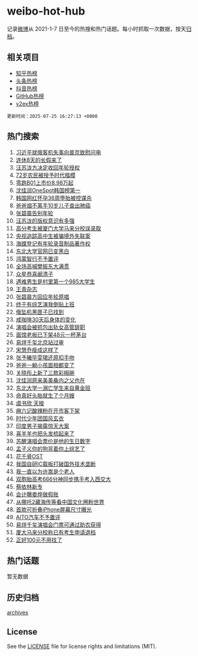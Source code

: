 # weibo-hot-hub

记录[微博](https://www.weibo.com)从 2021-1-7 日至今的热搜和热门话题。每小时抓取一次数据，按天[归档](archives)。

## 相关项目

- [知乎热榜](https://github.com/lonnyzhang423/zhihu-hot-hub)
- [头条热榜](https://github.com/lonnyzhang423/toutiao-hot-hub)
- [抖音热榜](https://github.com/lonnyzhang423/douyin-hot-hub)
- [GitHub热榜](https://github.com/lonnyzhang423/github-hot-hub)
- [v2ex热榜](https://github.com/lonnyzhang423/v2ex-hot-hub)


`更新时间：2025-07-25 16:27:13 +0800`

## 热门搜索

1. [习近平就俄客机失事向普京致慰问电](https://m.weibo.cn/search?containerid=100103type%3D1%26t%3D10%26q%3D%23%E4%B9%A0%E8%BF%91%E5%B9%B3%E5%B0%B1%E4%BF%84%E5%AE%A2%E6%9C%BA%E5%A4%B1%E4%BA%8B%E5%90%91%E6%99%AE%E4%BA%AC%E8%87%B4%E6%85%B0%E9%97%AE%E7%94%B5%23&stream_entry_id=51&isnewpage=1&extparam=seat%3D1%26pos%3D0%26cate%3D10103%26c_type%3D51%26filter_type%3Drealtimehot%26stream_entry_id%3D51%26q%3D%2523%25E4%25B9%25A0%25E8%25BF%2591%25E5%25B9%25B3%25E5%25B0%25B1%25E4%25BF%2584%25E5%25AE%25A2%25E6%259C%25BA%25E5%25A4%25B1%25E4%25BA%258B%25E5%2590%2591%25E6%2599%25AE%25E4%25BA%25AC%25E8%2587%25B4%25E6%2585%25B0%25E9%2597%25AE%25E7%2594%25B5%2523%26dgr%3D0%26display_time%3D1753432032%26pre_seqid%3D17534320320380110639151)
1. [连休8天的长假来了](https://m.weibo.cn/search?containerid=100103type%3D1%26t%3D10%26q%3D%23%E8%BF%9E%E4%BC%918%E5%A4%A9%E7%9A%84%E9%95%BF%E5%81%87%E6%9D%A5%E4%BA%86%23&stream_entry_id=31&isnewpage=1&extparam=seat%3D1%26cate%3D5001%26realpos%3D1%26stream_entry_id%3D31%26pos%3D0%26lcate%3D5001%26flag%3D1%26band_rank%3D1%26filter_type%3Drealtimehot%26c_type%3D31%26q%3D%2523%25E8%25BF%259E%25E4%25BC%25918%25E5%25A4%25A9%25E7%259A%2584%25E9%2595%25BF%25E5%2581%2587%25E6%259D%25A5%25E4%25BA%2586%2523%26dgr%3D0%26display_time%3D1753432032%26pre_seqid%3D17534320320380110639151)
1. [汪苏泷方决定收回年轮授权](https://m.weibo.cn/search?containerid=100103type%3D1%26t%3D10%26q%3D%23%E6%B1%AA%E8%8B%8F%E6%B3%B7%E6%96%B9%E5%86%B3%E5%AE%9A%E6%94%B6%E5%9B%9E%E5%B9%B4%E8%BD%AE%E6%8E%88%E6%9D%83%23&stream_entry_id=31&isnewpage=1&extparam=seat%3D1%26cate%3D5001%26realpos%3D2%26stream_entry_id%3D31%26pos%3D1%26lcate%3D5001%26flag%3D0%26band_rank%3D2%26filter_type%3Drealtimehot%26c_type%3D31%26q%3D%2523%25E6%25B1%25AA%25E8%258B%258F%25E6%25B3%25B7%25E6%2596%25B9%25E5%2586%25B3%25E5%25AE%259A%25E6%2594%25B6%25E5%259B%259E%25E5%25B9%25B4%25E8%25BD%25AE%25E6%258E%2588%25E6%259D%2583%2523%26dgr%3D0%26display_time%3D1753432032%26pre_seqid%3D17534320320380110639151)
1. [72岁农民被授予时代楷模](https://m.weibo.cn/search?containerid=100103type%3D1%26t%3D10%26q%3D%2372%E5%B2%81%E5%86%9C%E6%B0%91%E8%A2%AB%E6%8E%88%E4%BA%88%E6%97%B6%E4%BB%A3%E6%A5%B7%E6%A8%A1%23&stream_entry_id=31&isnewpage=1&extparam=seat%3D1%26cate%3D5001%26realpos%3D3%26stream_entry_id%3D31%26pos%3D2%26lcate%3D5001%26flag%3D0%26band_rank%3D3%26filter_type%3Drealtimehot%26c_type%3D31%26q%3D%252372%25E5%25B2%2581%25E5%2586%259C%25E6%25B0%2591%25E8%25A2%25AB%25E6%258E%2588%25E4%25BA%2588%25E6%2597%25B6%25E4%25BB%25A3%25E6%25A5%25B7%25E6%25A8%25A1%2523%26dgr%3D0%26display_time%3D1753432032%26pre_seqid%3D17534320320380110639151)
1. [零跑B01上市价8.98万起](https://m.weibo.cn/search?containerid=100103type%3D1%26t%3D10%26q%3D%23%E9%9B%B6%E8%B7%91B01%E4%B8%8A%E5%B8%82%E4%BB%B78.98%E4%B8%87%E8%B5%B7%23&stream_entry_id=31&isnewpage=1&extparam=seat%3D1%26adid%3D294749%26topic_ad%3D1%26stream_entry_id%3D31%26cate%3D5001%26pos%3D3%26lcate%3D5001%26q%3D%2523%25E9%259B%25B6%25E8%25B7%2591B01%25E4%25B8%258A%25E5%25B8%2582%25E4%25BB%25B78.98%25E4%25B8%2587%25E8%25B5%25B7%2523%26band_rank%3D4%26filter_type%3Drealtimehot%26is_ad_pos%3D1%26c_type%3D31%26dgr%3D0%26display_time%3D1753432032%26pre_seqid%3D17534320320380110639151)
1. [沈佳润OneSpot韩国榜第一](https://m.weibo.cn/search?containerid=100103type%3D1%26t%3D10%26q%3D%23%E6%B2%88%E4%BD%B3%E6%B6%A6OneSpot%E9%9F%A9%E5%9B%BD%E6%A6%9C%E7%AC%AC%E4%B8%80%23&stream_entry_id=31&isnewpage=1&extparam=seat%3D1%26cate%3D5001%26realpos%3D4%26stream_entry_id%3D31%26pos%3D4%26lcate%3D5001%26flag%3D1%26band_rank%3D4%26filter_type%3Drealtimehot%26c_type%3D31%26q%3D%2523%25E6%25B2%2588%25E4%25BD%25B3%25E6%25B6%25A6OneSpot%25E9%259F%25A9%25E5%259B%25BD%25E6%25A6%259C%25E7%25AC%25AC%25E4%25B8%2580%2523%26dgr%3D0%26display_time%3D1753432032%26pre_seqid%3D17534320320380110639151)
1. [韩国网红怀孕36周堕胎被控谋杀](https://m.weibo.cn/search?containerid=100103type%3D1%26t%3D10%26q%3D%23%E9%9F%A9%E5%9B%BD%E7%BD%91%E7%BA%A2%E6%80%80%E5%AD%9536%E5%91%A8%E5%A0%95%E8%83%8E%E8%A2%AB%E6%8E%A7%E8%B0%8B%E6%9D%80%23&stream_entry_id=31&isnewpage=1&extparam=seat%3D1%26cate%3D5001%26realpos%3D5%26stream_entry_id%3D31%26pos%3D5%26lcate%3D5001%26flag%3D1%26band_rank%3D5%26filter_type%3Drealtimehot%26c_type%3D31%26q%3D%2523%25E9%259F%25A9%25E5%259B%25BD%25E7%25BD%2591%25E7%25BA%25A2%25E6%2580%2580%25E5%25AD%259536%25E5%2591%25A8%25E5%25A0%2595%25E8%2583%258E%25E8%25A2%25AB%25E6%258E%25A7%25E8%25B0%258B%25E6%259D%2580%2523%26dgr%3D0%26display_time%3D1753432032%26pre_seqid%3D17534320320380110639151)
1. [爸爸烟不离手10岁儿子查出肺癌](https://m.weibo.cn/search?containerid=100103type%3D1%26t%3D10%26q%3D%23%E7%88%B8%E7%88%B8%E7%83%9F%E4%B8%8D%E7%A6%BB%E6%89%8B10%E5%B2%81%E5%84%BF%E5%AD%90%E6%9F%A5%E5%87%BA%E8%82%BA%E7%99%8C%23&stream_entry_id=31&isnewpage=1&extparam=seat%3D1%26cate%3D5001%26realpos%3D6%26stream_entry_id%3D31%26pos%3D6%26lcate%3D5001%26flag%3D0%26band_rank%3D6%26filter_type%3Drealtimehot%26c_type%3D31%26q%3D%2523%25E7%2588%25B8%25E7%2588%25B8%25E7%2583%259F%25E4%25B8%258D%25E7%25A6%25BB%25E6%2589%258B10%25E5%25B2%2581%25E5%2584%25BF%25E5%25AD%2590%25E6%259F%25A5%25E5%2587%25BA%25E8%2582%25BA%25E7%2599%258C%2523%26dgr%3D0%26display_time%3D1753432032%26pre_seqid%3D17534320320380110639151)
1. [张碧晨告别年轮](https://m.weibo.cn/search?containerid=100103type%3D1%26t%3D10%26q%3D%E5%BC%A0%E7%A2%A7%E6%99%A8%E5%91%8A%E5%88%AB%E5%B9%B4%E8%BD%AE&stream_entry_id=31&isnewpage=1&extparam=seat%3D1%26cate%3D5001%26realpos%3D7%26stream_entry_id%3D31%26pos%3D7%26lcate%3D5001%26flag%3D16%26band_rank%3D7%26filter_type%3Drealtimehot%26c_type%3D31%26q%3D%25E5%25BC%25A0%25E7%25A2%25A7%25E6%2599%25A8%25E5%2591%258A%25E5%2588%25AB%25E5%25B9%25B4%25E8%25BD%25AE%26dgr%3D0%26display_time%3D1753432032%26pre_seqid%3D17534320320380110639151)
1. [汪苏泷的版权意识有多强](https://m.weibo.cn/search?containerid=100103type%3D1%26t%3D10%26q%3D%E6%B1%AA%E8%8B%8F%E6%B3%B7%E7%9A%84%E7%89%88%E6%9D%83%E6%84%8F%E8%AF%86%E6%9C%89%E5%A4%9A%E5%BC%BA&stream_entry_id=31&isnewpage=1&extparam=seat%3D1%26cate%3D5001%26realpos%3D8%26stream_entry_id%3D31%26pos%3D8%26lcate%3D5001%26flag%3D2%26band_rank%3D8%26filter_type%3Drealtimehot%26c_type%3D31%26q%3D%25E6%25B1%25AA%25E8%258B%258F%25E6%25B3%25B7%25E7%259A%2584%25E7%2589%2588%25E6%259D%2583%25E6%2584%258F%25E8%25AF%2586%25E6%259C%2589%25E5%25A4%259A%25E5%25BC%25BA%26dgr%3D0%26display_time%3D1753432032%26pre_seqid%3D17534320320380110639151)
1. [高分考生被厦门大学马来分校误录取](https://m.weibo.cn/search?containerid=100103type%3D1%26t%3D10%26q%3D%23%E9%AB%98%E5%88%86%E8%80%83%E7%94%9F%E8%A2%AB%E5%8E%A6%E9%97%A8%E5%A4%A7%E5%AD%A6%E9%A9%AC%E6%9D%A5%E5%88%86%E6%A0%A1%E8%AF%AF%E5%BD%95%E5%8F%96%23&stream_entry_id=31&isnewpage=1&extparam=seat%3D1%26cate%3D5001%26realpos%3D9%26stream_entry_id%3D31%26pos%3D9%26lcate%3D5001%26flag%3D0%26band_rank%3D9%26filter_type%3Drealtimehot%26c_type%3D31%26q%3D%2523%25E9%25AB%2598%25E5%2588%2586%25E8%2580%2583%25E7%2594%259F%25E8%25A2%25AB%25E5%258E%25A6%25E9%2597%25A8%25E5%25A4%25A7%25E5%25AD%25A6%25E9%25A9%25AC%25E6%259D%25A5%25E5%2588%2586%25E6%25A0%25A1%25E8%25AF%25AF%25E5%25BD%2595%25E5%258F%2596%2523%26dgr%3D0%26display_time%3D1753432032%26pre_seqid%3D17534320320380110639151)
1. [央视追踪高中生被骗境外失联案](https://m.weibo.cn/search?containerid=100103type%3D1%26t%3D10%26q%3D%23%E5%A4%AE%E8%A7%86%E8%BF%BD%E8%B8%AA%E9%AB%98%E4%B8%AD%E7%94%9F%E8%A2%AB%E9%AA%97%E5%A2%83%E5%A4%96%E5%A4%B1%E8%81%94%E6%A1%88%23&stream_entry_id=31&isnewpage=1&extparam=seat%3D1%26cate%3D5001%26realpos%3D10%26stream_entry_id%3D31%26pos%3D10%26lcate%3D5001%26flag%3D1%26band_rank%3D10%26filter_type%3Drealtimehot%26c_type%3D31%26q%3D%2523%25E5%25A4%25AE%25E8%25A7%2586%25E8%25BF%25BD%25E8%25B8%25AA%25E9%25AB%2598%25E4%25B8%25AD%25E7%2594%259F%25E8%25A2%25AB%25E9%25AA%2597%25E5%25A2%2583%25E5%25A4%2596%25E5%25A4%25B1%25E8%2581%2594%25E6%25A1%2588%2523%26dgr%3D0%26display_time%3D1753432032%26pre_seqid%3D17534320320380110639151)
1. [海蝶登记有年轮录音制品著作权](https://m.weibo.cn/search?containerid=100103type%3D1%26t%3D10%26q%3D%23%E6%B5%B7%E8%9D%B6%E7%99%BB%E8%AE%B0%E6%9C%89%E5%B9%B4%E8%BD%AE%E5%BD%95%E9%9F%B3%E5%88%B6%E5%93%81%E8%91%97%E4%BD%9C%E6%9D%83%23&stream_entry_id=31&isnewpage=1&extparam=seat%3D1%26cate%3D5001%26realpos%3D11%26stream_entry_id%3D31%26pos%3D11%26lcate%3D5001%26flag%3D1%26band_rank%3D11%26filter_type%3Drealtimehot%26c_type%3D31%26q%3D%2523%25E6%25B5%25B7%25E8%259D%25B6%25E7%2599%25BB%25E8%25AE%25B0%25E6%259C%2589%25E5%25B9%25B4%25E8%25BD%25AE%25E5%25BD%2595%25E9%259F%25B3%25E5%2588%25B6%25E5%2593%2581%25E8%2591%2597%25E4%25BD%259C%25E6%259D%2583%2523%26dgr%3D0%26display_time%3D1753432032%26pre_seqid%3D17534320320380110639151)
1. [东北大学官网已变黑白](https://m.weibo.cn/search?containerid=100103type%3D1%26t%3D10%26q%3D%23%E4%B8%9C%E5%8C%97%E5%A4%A7%E5%AD%A6%E5%AE%98%E7%BD%91%E5%B7%B2%E5%8F%98%E9%BB%91%E7%99%BD%23&stream_entry_id=31&isnewpage=1&extparam=seat%3D1%26cate%3D5001%26realpos%3D12%26stream_entry_id%3D31%26pos%3D12%26lcate%3D5001%26flag%3D0%26band_rank%3D12%26filter_type%3Drealtimehot%26c_type%3D31%26q%3D%2523%25E4%25B8%259C%25E5%258C%2597%25E5%25A4%25A7%25E5%25AD%25A6%25E5%25AE%2598%25E7%25BD%2591%25E5%25B7%25B2%25E5%258F%2598%25E9%25BB%2591%25E7%2599%25BD%2523%26dgr%3D0%26display_time%3D1753432032%26pre_seqid%3D17534320320380110639151)
1. [鸿蒙智行不予置评](https://m.weibo.cn/search?containerid=100103type%3D1%26t%3D10%26q%3D%23%E9%B8%BF%E8%92%99%E6%99%BA%E8%A1%8C%E4%B8%8D%E4%BA%88%E7%BD%AE%E8%AF%84%23&stream_entry_id=31&isnewpage=1&extparam=seat%3D1%26cate%3D5001%26realpos%3D13%26stream_entry_id%3D31%26pos%3D13%26lcate%3D5001%26flag%3D1%26band_rank%3D13%26filter_type%3Drealtimehot%26c_type%3D31%26q%3D%2523%25E9%25B8%25BF%25E8%2592%2599%25E6%2599%25BA%25E8%25A1%258C%25E4%25B8%258D%25E4%25BA%2588%25E7%25BD%25AE%25E8%25AF%2584%2523%26dgr%3D0%26display_time%3D1753432032%26pre_seqid%3D17534320320380110639151)
1. [全场高喊樊振东大满贯](https://m.weibo.cn/search?containerid=100103type%3D1%26t%3D10%26q%3D%23%E5%85%A8%E5%9C%BA%E9%AB%98%E5%96%8A%E6%A8%8A%E6%8C%AF%E4%B8%9C%E5%A4%A7%E6%BB%A1%E8%B4%AF%23&stream_entry_id=31&isnewpage=1&extparam=seat%3D1%26cate%3D5001%26realpos%3D14%26stream_entry_id%3D31%26pos%3D14%26lcate%3D5001%26flag%3D0%26band_rank%3D14%26filter_type%3Drealtimehot%26c_type%3D31%26q%3D%2523%25E5%2585%25A8%25E5%259C%25BA%25E9%25AB%2598%25E5%2596%258A%25E6%25A8%258A%25E6%258C%25AF%25E4%25B8%259C%25E5%25A4%25A7%25E6%25BB%25A1%25E8%25B4%25AF%2523%26dgr%3D0%26display_time%3D1753432032%26pre_seqid%3D17534320320380110639151)
1. [众星恭喜阚清子](https://m.weibo.cn/search?containerid=100103type%3D1%26t%3D10%26q%3D%23%E4%BC%97%E6%98%9F%E6%81%AD%E5%96%9C%E9%98%9A%E6%B8%85%E5%AD%90%23&stream_entry_id=31&isnewpage=1&extparam=seat%3D1%26cate%3D5001%26realpos%3D15%26stream_entry_id%3D31%26pos%3D15%26lcate%3D5001%26flag%3D2%26band_rank%3D15%26filter_type%3Drealtimehot%26c_type%3D31%26q%3D%2523%25E4%25BC%2597%25E6%2598%259F%25E6%2581%25AD%25E5%2596%259C%25E9%2598%259A%25E6%25B8%2585%25E5%25AD%2590%2523%26dgr%3D0%26display_time%3D1753432032%26pre_seqid%3D17534320320380110639151)
1. [遇难男生是村里第一个985大学生](https://m.weibo.cn/search?containerid=100103type%3D1%26t%3D10%26q%3D%23%E9%81%87%E9%9A%BE%E7%94%B7%E7%94%9F%E6%98%AF%E6%9D%91%E9%87%8C%E7%AC%AC%E4%B8%80%E4%B8%AA985%E5%A4%A7%E5%AD%A6%E7%94%9F%23&stream_entry_id=31&isnewpage=1&extparam=seat%3D1%26cate%3D5001%26realpos%3D16%26stream_entry_id%3D31%26pos%3D16%26lcate%3D5001%26flag%3D0%26band_rank%3D16%26filter_type%3Drealtimehot%26c_type%3D31%26q%3D%2523%25E9%2581%2587%25E9%259A%25BE%25E7%2594%25B7%25E7%2594%259F%25E6%2598%25AF%25E6%259D%2591%25E9%2587%258C%25E7%25AC%25AC%25E4%25B8%2580%25E4%25B8%25AA985%25E5%25A4%25A7%25E5%25AD%25A6%25E7%2594%259F%2523%26dgr%3D0%26display_time%3D1753432032%26pre_seqid%3D17534320320380110639151)
1. [王青杂志](https://m.weibo.cn/search?containerid=100103type%3D1%26t%3D10%26q%3D%E7%8E%8B%E9%9D%92%E6%9D%82%E5%BF%97&stream_entry_id=31&isnewpage=1&extparam=seat%3D1%26cate%3D5001%26realpos%3D17%26stream_entry_id%3D31%26pos%3D17%26lcate%3D5001%26flag%3D1%26band_rank%3D17%26filter_type%3Drealtimehot%26c_type%3D31%26q%3D%25E7%258E%258B%25E9%259D%2592%25E6%259D%2582%25E5%25BF%2597%26dgr%3D0%26display_time%3D1753432032%26pre_seqid%3D17534320320380110639151)
1. [张碧晨方回应年轮原唱](https://m.weibo.cn/search?containerid=100103type%3D1%26t%3D10%26q%3D%23%E5%BC%A0%E7%A2%A7%E6%99%A8%E6%96%B9%E5%9B%9E%E5%BA%94%E5%B9%B4%E8%BD%AE%E5%8E%9F%E5%94%B1%23&stream_entry_id=31&isnewpage=1&extparam=seat%3D1%26cate%3D5001%26realpos%3D18%26stream_entry_id%3D31%26pos%3D18%26lcate%3D5001%26flag%3D0%26band_rank%3D18%26filter_type%3Drealtimehot%26c_type%3D31%26q%3D%2523%25E5%25BC%25A0%25E7%25A2%25A7%25E6%2599%25A8%25E6%2596%25B9%25E5%259B%259E%25E5%25BA%2594%25E5%25B9%25B4%25E8%25BD%25AE%25E5%258E%259F%25E5%2594%25B1%2523%26dgr%3D0%26display_time%3D1753432032%26pre_seqid%3D17534320320380110639151)
1. [终于有综艺演我倒贴上班](https://m.weibo.cn/search?containerid=100103type%3D1%26t%3D10%26q%3D%23%E7%BB%88%E4%BA%8E%E6%9C%89%E7%BB%BC%E8%89%BA%E6%BC%94%E6%88%91%E5%80%92%E8%B4%B4%E4%B8%8A%E7%8F%AD%23&stream_entry_id=31&isnewpage=1&extparam=seat%3D1%26cate%3D5001%26realpos%3D19%26stream_entry_id%3D31%26pos%3D19%26lcate%3D5001%26flag%3D1%26band_rank%3D19%26filter_type%3Drealtimehot%26c_type%3D31%26q%3D%2523%25E7%25BB%2588%25E4%25BA%258E%25E6%259C%2589%25E7%25BB%25BC%25E8%2589%25BA%25E6%25BC%2594%25E6%2588%2591%25E5%2580%2592%25E8%25B4%25B4%25E4%25B8%258A%25E7%258F%25AD%2523%26dgr%3D0%26display_time%3D1753432032%26pre_seqid%3D17534320320380110639151)
1. [俄坠机黑匣子已找到](https://m.weibo.cn/search?containerid=100103type%3D1%26t%3D10%26q%3D%23%E4%BF%84%E5%9D%A0%E6%9C%BA%E9%BB%91%E5%8C%A3%E5%AD%90%E5%B7%B2%E6%89%BE%E5%88%B0%23&stream_entry_id=31&isnewpage=1&extparam=seat%3D1%26cate%3D5001%26realpos%3D20%26stream_entry_id%3D31%26pos%3D20%26lcate%3D5001%26flag%3D1%26band_rank%3D20%26filter_type%3Drealtimehot%26c_type%3D31%26q%3D%2523%25E4%25BF%2584%25E5%259D%25A0%25E6%259C%25BA%25E9%25BB%2591%25E5%258C%25A3%25E5%25AD%2590%25E5%25B7%25B2%25E6%2589%25BE%25E5%2588%25B0%2523%26dgr%3D0%26display_time%3D1753432032%26pre_seqid%3D17534320320380110639151)
1. [戒咖啡30天后身体的变化](https://m.weibo.cn/search?containerid=100103type%3D1%26t%3D10%26q%3D%E6%88%92%E5%92%96%E5%95%A130%E5%A4%A9%E5%90%8E%E8%BA%AB%E4%BD%93%E7%9A%84%E5%8F%98%E5%8C%96&stream_entry_id=31&isnewpage=1&extparam=seat%3D1%26cate%3D5001%26realpos%3D21%26stream_entry_id%3D31%26pos%3D21%26lcate%3D5001%26flag%3D0%26band_rank%3D21%26filter_type%3Drealtimehot%26c_type%3D31%26q%3D%25E6%2588%2592%25E5%2592%2596%25E5%2595%25A130%25E5%25A4%25A9%25E5%2590%258E%25E8%25BA%25AB%25E4%25BD%2593%25E7%259A%2584%25E5%258F%2598%25E5%258C%2596%26dgr%3D0%26display_time%3D1753432032%26pre_seqid%3D17534320320380110639151)
1. [演唱会被抓包出轨女高管辞职](https://m.weibo.cn/search?containerid=100103type%3D1%26t%3D10%26q%3D%23%E6%BC%94%E5%94%B1%E4%BC%9A%E8%A2%AB%E6%8A%93%E5%8C%85%E5%87%BA%E8%BD%A8%E5%A5%B3%E9%AB%98%E7%AE%A1%E8%BE%9E%E8%81%8C%23&stream_entry_id=31&isnewpage=1&extparam=seat%3D1%26cate%3D5001%26realpos%3D22%26stream_entry_id%3D31%26pos%3D22%26lcate%3D5001%26flag%3D0%26band_rank%3D22%26filter_type%3Drealtimehot%26c_type%3D31%26q%3D%2523%25E6%25BC%2594%25E5%2594%25B1%25E4%25BC%259A%25E8%25A2%25AB%25E6%258A%2593%25E5%258C%2585%25E5%2587%25BA%25E8%25BD%25A8%25E5%25A5%25B3%25E9%25AB%2598%25E7%25AE%25A1%25E8%25BE%259E%25E8%2581%258C%2523%26dgr%3D0%26display_time%3D1753432032%26pre_seqid%3D17534320320380110639151)
1. [面馆老板已下架48元一杯茅台](https://m.weibo.cn/search?containerid=100103type%3D1%26t%3D10%26q%3D%23%E9%9D%A2%E9%A6%86%E8%80%81%E6%9D%BF%E5%B7%B2%E4%B8%8B%E6%9E%B648%E5%85%83%E4%B8%80%E6%9D%AF%E8%8C%85%E5%8F%B0%23&stream_entry_id=31&isnewpage=1&extparam=seat%3D1%26cate%3D5001%26realpos%3D23%26stream_entry_id%3D31%26pos%3D23%26lcate%3D5001%26flag%3D1%26band_rank%3D23%26filter_type%3Drealtimehot%26c_type%3D31%26q%3D%2523%25E9%259D%25A2%25E9%25A6%2586%25E8%2580%2581%25E6%259D%25BF%25E5%25B7%25B2%25E4%25B8%258B%25E6%259E%25B648%25E5%2585%2583%25E4%25B8%2580%25E6%259D%25AF%25E8%258C%2585%25E5%258F%25B0%2523%26dgr%3D0%26display_time%3D1753432032%26pre_seqid%3D17534320320380110639151)
1. [易烊千玺北京站过审](https://m.weibo.cn/search?containerid=100103type%3D1%26t%3D10%26q%3D%23%E6%98%93%E7%83%8A%E5%8D%83%E7%8E%BA%E5%8C%97%E4%BA%AC%E7%AB%99%E8%BF%87%E5%AE%A1%23&stream_entry_id=31&isnewpage=1&extparam=seat%3D1%26cate%3D5001%26realpos%3D24%26stream_entry_id%3D31%26pos%3D24%26lcate%3D5001%26flag%3D1%26band_rank%3D24%26filter_type%3Drealtimehot%26c_type%3D31%26q%3D%2523%25E6%2598%2593%25E7%2583%258A%25E5%258D%2583%25E7%258E%25BA%25E5%258C%2597%25E4%25BA%25AC%25E7%25AB%2599%25E8%25BF%2587%25E5%25AE%25A1%2523%26dgr%3D0%26display_time%3D1753432032%26pre_seqid%3D17534320320380110639151)
1. [宋慧乔瘦成这样了](https://m.weibo.cn/search?containerid=100103type%3D1%26t%3D10%26q%3D%E5%AE%8B%E6%85%A7%E4%B9%94%E7%98%A6%E6%88%90%E8%BF%99%E6%A0%B7%E4%BA%86&stream_entry_id=31&isnewpage=1&extparam=seat%3D1%26cate%3D5001%26realpos%3D25%26stream_entry_id%3D31%26pos%3D25%26lcate%3D5001%26flag%3D1%26band_rank%3D25%26filter_type%3Drealtimehot%26c_type%3D31%26q%3D%25E5%25AE%258B%25E6%2585%25A7%25E4%25B9%2594%25E7%2598%25A6%25E6%2588%2590%25E8%25BF%2599%25E6%25A0%25B7%25E4%25BA%2586%26dgr%3D0%26display_time%3D1753432032%26pre_seqid%3D17534320320380110639151)
1. [张予曦毕雯珺还原扣手吻](https://m.weibo.cn/search?containerid=100103type%3D1%26t%3D10%26q%3D%E5%BC%A0%E4%BA%88%E6%9B%A6%E6%AF%95%E9%9B%AF%E7%8F%BA%E8%BF%98%E5%8E%9F%E6%89%A3%E6%89%8B%E5%90%BB&stream_entry_id=31&isnewpage=1&extparam=seat%3D1%26cate%3D5001%26realpos%3D26%26stream_entry_id%3D31%26pos%3D26%26lcate%3D5001%26flag%3D1%26band_rank%3D26%26filter_type%3Drealtimehot%26c_type%3D31%26q%3D%25E5%25BC%25A0%25E4%25BA%2588%25E6%259B%25A6%25E6%25AF%2595%25E9%259B%25AF%25E7%258F%25BA%25E8%25BF%2598%25E5%258E%259F%25E6%2589%25A3%25E6%2589%258B%25E5%2590%25BB%26dgr%3D0%26display_time%3D1753432032%26pre_seqid%3D17534320320380110639151)
1. [爸爸一躺小孩面相都变了](https://m.weibo.cn/search?containerid=100103type%3D1%26t%3D10%26q%3D%E7%88%B8%E7%88%B8%E4%B8%80%E8%BA%BA%E5%B0%8F%E5%AD%A9%E9%9D%A2%E7%9B%B8%E9%83%BD%E5%8F%98%E4%BA%86&stream_entry_id=31&isnewpage=1&extparam=seat%3D1%26cate%3D5001%26realpos%3D27%26stream_entry_id%3D31%26pos%3D27%26lcate%3D5001%26flag%3D0%26band_rank%3D27%26filter_type%3Drealtimehot%26c_type%3D31%26q%3D%25E7%2588%25B8%25E7%2588%25B8%25E4%25B8%2580%25E8%25BA%25BA%25E5%25B0%258F%25E5%25AD%25A9%25E9%259D%25A2%25E7%259B%25B8%25E9%2583%25BD%25E5%258F%2598%25E4%25BA%2586%26dgr%3D0%26display_time%3D1753432032%26pre_seqid%3D17534320320380110639151)
1. [关晓彤上新了三款彩椒碗](https://m.weibo.cn/search?containerid=100103type%3D1%26t%3D10%26q%3D%23%E5%85%B3%E6%99%93%E5%BD%A4%E4%B8%8A%E6%96%B0%E4%BA%86%E4%B8%89%E6%AC%BE%E5%BD%A9%E6%A4%92%E7%A2%97%23&stream_entry_id=31&isnewpage=1&extparam=seat%3D1%26cate%3D5001%26realpos%3D28%26stream_entry_id%3D31%26pos%3D28%26lcate%3D5001%26flag%3D0%26band_rank%3D28%26filter_type%3Drealtimehot%26c_type%3D31%26q%3D%2523%25E5%2585%25B3%25E6%2599%2593%25E5%25BD%25A4%25E4%25B8%258A%25E6%2596%25B0%25E4%25BA%2586%25E4%25B8%2589%25E6%25AC%25BE%25E5%25BD%25A9%25E6%25A4%2592%25E7%25A2%2597%2523%26dgr%3D0%26display_time%3D1753432032%26pre_seqid%3D17534320320380110639151)
1. [沈佳润原来美美桑内之父也在](https://m.weibo.cn/search?containerid=100103type%3D1%26t%3D10%26q%3D%E6%B2%88%E4%BD%B3%E6%B6%A6%E5%8E%9F%E6%9D%A5%E7%BE%8E%E7%BE%8E%E6%A1%91%E5%86%85%E4%B9%8B%E7%88%B6%E4%B9%9F%E5%9C%A8&stream_entry_id=31&isnewpage=1&extparam=seat%3D1%26cate%3D5001%26realpos%3D29%26stream_entry_id%3D31%26pos%3D29%26lcate%3D5001%26flag%3D1%26band_rank%3D29%26filter_type%3Drealtimehot%26c_type%3D31%26q%3D%25E6%25B2%2588%25E4%25BD%25B3%25E6%25B6%25A6%25E5%258E%259F%25E6%259D%25A5%25E7%25BE%258E%25E7%25BE%258E%25E6%25A1%2591%25E5%2586%2585%25E4%25B9%258B%25E7%2588%25B6%25E4%25B9%259F%25E5%259C%25A8%26dgr%3D0%26display_time%3D1753432032%26pre_seqid%3D17534320320380110639151)
1. [东北大学一溺亡学生来自黄金班](https://m.weibo.cn/search?containerid=100103type%3D1%26t%3D10%26q%3D%23%E4%B8%9C%E5%8C%97%E5%A4%A7%E5%AD%A6%E4%B8%80%E6%BA%BA%E4%BA%A1%E5%AD%A6%E7%94%9F%E6%9D%A5%E8%87%AA%E9%BB%84%E9%87%91%E7%8F%AD%23&stream_entry_id=31&isnewpage=1&extparam=seat%3D1%26cate%3D5001%26realpos%3D30%26stream_entry_id%3D31%26pos%3D30%26lcate%3D5001%26flag%3D1%26band_rank%3D30%26filter_type%3Drealtimehot%26c_type%3D31%26q%3D%2523%25E4%25B8%259C%25E5%258C%2597%25E5%25A4%25A7%25E5%25AD%25A6%25E4%25B8%2580%25E6%25BA%25BA%25E4%25BA%25A1%25E5%25AD%25A6%25E7%2594%259F%25E6%259D%25A5%25E8%2587%25AA%25E9%25BB%2584%25E9%2587%2591%25E7%258F%25AD%2523%26dgr%3D0%26display_time%3D1753432032%26pre_seqid%3D17534320320380110639151)
1. [命真好头胎就生了个月嫂](https://m.weibo.cn/search?containerid=100103type%3D1%26t%3D10%26q%3D%E5%91%BD%E7%9C%9F%E5%A5%BD%E5%A4%B4%E8%83%8E%E5%B0%B1%E7%94%9F%E4%BA%86%E4%B8%AA%E6%9C%88%E5%AB%82&stream_entry_id=31&isnewpage=1&extparam=seat%3D1%26cate%3D5001%26realpos%3D31%26stream_entry_id%3D31%26pos%3D31%26lcate%3D5001%26flag%3D1%26band_rank%3D31%26filter_type%3Drealtimehot%26c_type%3D31%26q%3D%25E5%2591%25BD%25E7%259C%259F%25E5%25A5%25BD%25E5%25A4%25B4%25E8%2583%258E%25E5%25B0%25B1%25E7%2594%259F%25E4%25BA%2586%25E4%25B8%25AA%25E6%259C%2588%25E5%25AB%2582%26dgr%3D0%26display_time%3D1753432032%26pre_seqid%3D17534320320380110639151)
1. [虞书欣 天梭](https://m.weibo.cn/search?containerid=100103type%3D1%26t%3D10%26q%3D%E8%99%9E%E4%B9%A6%E6%AC%A3+%E5%A4%A9%E6%A2%AD&stream_entry_id=31&isnewpage=1&extparam=seat%3D1%26cate%3D5001%26realpos%3D32%26stream_entry_id%3D31%26pos%3D32%26lcate%3D5001%26flag%3D0%26band_rank%3D32%26filter_type%3Drealtimehot%26c_type%3D31%26q%3D%25E8%2599%259E%25E4%25B9%25A6%25E6%25AC%25A3%2520%25E5%25A4%25A9%25E6%25A2%25AD%26dgr%3D0%26display_time%3D1753432032%26pre_seqid%3D17534320320380110639151)
1. [麻六记酸辣粉在开市客下架](https://m.weibo.cn/search?containerid=100103type%3D1%26t%3D10%26q%3D%23%E9%BA%BB%E5%85%AD%E8%AE%B0%E9%85%B8%E8%BE%A3%E7%B2%89%E5%9C%A8%E5%BC%80%E5%B8%82%E5%AE%A2%E4%B8%8B%E6%9E%B6%23&stream_entry_id=31&isnewpage=1&extparam=seat%3D1%26cate%3D5001%26realpos%3D33%26stream_entry_id%3D31%26pos%3D33%26lcate%3D5001%26flag%3D1%26band_rank%3D33%26filter_type%3Drealtimehot%26c_type%3D31%26q%3D%2523%25E9%25BA%25BB%25E5%2585%25AD%25E8%25AE%25B0%25E9%2585%25B8%25E8%25BE%25A3%25E7%25B2%2589%25E5%259C%25A8%25E5%25BC%2580%25E5%25B8%2582%25E5%25AE%25A2%25E4%25B8%258B%25E6%259E%25B6%2523%26dgr%3D0%26display_time%3D1753432032%26pre_seqid%3D17534320320380110639151)
1. [时代少年团国风玄衣](https://m.weibo.cn/search?containerid=100103type%3D1%26t%3D10%26q%3D%23%E6%97%B6%E4%BB%A3%E5%B0%91%E5%B9%B4%E5%9B%A2%E5%9B%BD%E9%A3%8E%E7%8E%84%E8%A1%A3%23&stream_entry_id=31&isnewpage=1&extparam=seat%3D1%26cate%3D5001%26realpos%3D34%26stream_entry_id%3D31%26pos%3D34%26lcate%3D5001%26flag%3D1%26band_rank%3D34%26filter_type%3Drealtimehot%26c_type%3D31%26q%3D%2523%25E6%2597%25B6%25E4%25BB%25A3%25E5%25B0%2591%25E5%25B9%25B4%25E5%259B%25A2%25E5%259B%25BD%25E9%25A3%258E%25E7%258E%2584%25E8%25A1%25A3%2523%26dgr%3D0%26display_time%3D1753432032%26pre_seqid%3D17534320320380110639151)
1. [印度男子揭露惊天大案](https://m.weibo.cn/search?containerid=100103type%3D1%26t%3D10%26q%3D%23%E5%8D%B0%E5%BA%A6%E7%94%B7%E5%AD%90%E6%8F%AD%E9%9C%B2%E6%83%8A%E5%A4%A9%E5%A4%A7%E6%A1%88%23&stream_entry_id=31&isnewpage=1&extparam=seat%3D1%26cate%3D5001%26realpos%3D35%26stream_entry_id%3D31%26pos%3D35%26lcate%3D5001%26flag%3D1%26band_rank%3D35%26filter_type%3Drealtimehot%26c_type%3D31%26q%3D%2523%25E5%258D%25B0%25E5%25BA%25A6%25E7%2594%25B7%25E5%25AD%2590%25E6%258F%25AD%25E9%259C%25B2%25E6%2583%258A%25E5%25A4%25A9%25E5%25A4%25A7%25E6%25A1%2588%2523%26dgr%3D0%26display_time%3D1753432032%26pre_seqid%3D17534320320380110639151)
1. [喜羊羊也把头发梳起来了](https://m.weibo.cn/search?containerid=100103type%3D1%26t%3D10%26q%3D%E5%96%9C%E7%BE%8A%E7%BE%8A%E4%B9%9F%E6%8A%8A%E5%A4%B4%E5%8F%91%E6%A2%B3%E8%B5%B7%E6%9D%A5%E4%BA%86&stream_entry_id=31&isnewpage=1&extparam=seat%3D1%26cate%3D5001%26realpos%3D36%26stream_entry_id%3D31%26pos%3D36%26lcate%3D5001%26flag%3D1%26band_rank%3D36%26filter_type%3Drealtimehot%26c_type%3D31%26q%3D%25E5%2596%259C%25E7%25BE%258A%25E7%25BE%258A%25E4%25B9%259F%25E6%258A%258A%25E5%25A4%25B4%25E5%258F%2591%25E6%25A2%25B3%25E8%25B5%25B7%25E6%259D%25A5%25E4%25BA%2586%26dgr%3D0%26display_time%3D1753432032%26pre_seqid%3D17534320320380110639151)
1. [苏醒演唱会票价是他的生日数字](https://m.weibo.cn/search?containerid=100103type%3D1%26t%3D10%26q%3D%E8%8B%8F%E9%86%92%E6%BC%94%E5%94%B1%E4%BC%9A%E7%A5%A8%E4%BB%B7%E6%98%AF%E4%BB%96%E7%9A%84%E7%94%9F%E6%97%A5%E6%95%B0%E5%AD%97&stream_entry_id=31&isnewpage=1&extparam=seat%3D1%26cate%3D5001%26realpos%3D37%26stream_entry_id%3D31%26pos%3D37%26lcate%3D5001%26flag%3D1%26band_rank%3D37%26filter_type%3Drealtimehot%26c_type%3D31%26q%3D%25E8%258B%258F%25E9%2586%2592%25E6%25BC%2594%25E5%2594%25B1%25E4%25BC%259A%25E7%25A5%25A8%25E4%25BB%25B7%25E6%2598%25AF%25E4%25BB%2596%25E7%259A%2584%25E7%2594%259F%25E6%2597%25A5%25E6%2595%25B0%25E5%25AD%2597%26dgr%3D0%26display_time%3D1753432032%26pre_seqid%3D17534320320380110639151)
1. [孟子义你的狗背着你上综艺了](https://m.weibo.cn/search?containerid=100103type%3D1%26t%3D10%26q%3D%E5%AD%9F%E5%AD%90%E4%B9%89%E4%BD%A0%E7%9A%84%E7%8B%97%E8%83%8C%E7%9D%80%E4%BD%A0%E4%B8%8A%E7%BB%BC%E8%89%BA%E4%BA%86&stream_entry_id=31&isnewpage=1&extparam=seat%3D1%26cate%3D5001%26realpos%3D38%26stream_entry_id%3D31%26pos%3D38%26lcate%3D5001%26flag%3D1%26band_rank%3D38%26filter_type%3Drealtimehot%26c_type%3D31%26q%3D%25E5%25AD%259F%25E5%25AD%2590%25E4%25B9%2589%25E4%25BD%25A0%25E7%259A%2584%25E7%258B%2597%25E8%2583%258C%25E7%259D%2580%25E4%25BD%25A0%25E4%25B8%258A%25E7%25BB%25BC%25E8%2589%25BA%25E4%25BA%2586%26dgr%3D0%26display_time%3D1753432032%26pre_seqid%3D17534320320380110639151)
1. [花千骨OST](https://m.weibo.cn/search?containerid=100103type%3D1%26t%3D10%26q%3D%23%E8%8A%B1%E5%8D%83%E9%AA%A8OST%23&stream_entry_id=31&isnewpage=1&extparam=seat%3D1%26cate%3D5001%26realpos%3D39%26stream_entry_id%3D31%26pos%3D39%26lcate%3D5001%26flag%3D1%26band_rank%3D39%26filter_type%3Drealtimehot%26c_type%3D31%26q%3D%2523%25E8%258A%25B1%25E5%258D%2583%25E9%25AA%25A8OST%2523%26dgr%3D0%26display_time%3D1753432032%26pre_seqid%3D17534320320380110639151)
1. [我国自研IC载板打破国外技术垄断](https://m.weibo.cn/search?containerid=100103type%3D1%26t%3D10%26q%3D%23%E6%88%91%E5%9B%BD%E8%87%AA%E7%A0%94IC%E8%BD%BD%E6%9D%BF%E6%89%93%E7%A0%B4%E5%9B%BD%E5%A4%96%E6%8A%80%E6%9C%AF%E5%9E%84%E6%96%AD%23&stream_entry_id=31&isnewpage=1&extparam=seat%3D1%26cate%3D5001%26realpos%3D40%26stream_entry_id%3D31%26pos%3D40%26lcate%3D5001%26flag%3D1%26band_rank%3D40%26filter_type%3Drealtimehot%26c_type%3D31%26q%3D%2523%25E6%2588%2591%25E5%259B%25BD%25E8%2587%25AA%25E7%25A0%2594IC%25E8%25BD%25BD%25E6%259D%25BF%25E6%2589%2593%25E7%25A0%25B4%25E5%259B%25BD%25E5%25A4%2596%25E6%258A%2580%25E6%259C%25AF%25E5%259E%2584%25E6%2596%25AD%2523%26dgr%3D0%26display_time%3D1753432032%26pre_seqid%3D17534320320380110639151)
1. [我一直以为许嵩是个老人](https://m.weibo.cn/search?containerid=100103type%3D1%26t%3D10%26q%3D%E6%88%91%E4%B8%80%E7%9B%B4%E4%BB%A5%E4%B8%BA%E8%AE%B8%E5%B5%A9%E6%98%AF%E4%B8%AA%E8%80%81%E4%BA%BA&stream_entry_id=31&isnewpage=1&extparam=seat%3D1%26cate%3D5001%26realpos%3D41%26stream_entry_id%3D31%26pos%3D41%26lcate%3D5001%26flag%3D1%26band_rank%3D41%26filter_type%3Drealtimehot%26c_type%3D31%26q%3D%25E6%2588%2591%25E4%25B8%2580%25E7%259B%25B4%25E4%25BB%25A5%25E4%25B8%25BA%25E8%25AE%25B8%25E5%25B5%25A9%25E6%2598%25AF%25E4%25B8%25AA%25E8%2580%2581%25E4%25BA%25BA%26dgr%3D0%26display_time%3D1753432032%26pre_seqid%3D17534320320380110639151)
1. [双胞胎高考666分神同步携手考入西交大](https://m.weibo.cn/search?containerid=100103type%3D1%26t%3D10%26q%3D%23%E5%8F%8C%E8%83%9E%E8%83%8E%E9%AB%98%E8%80%83666%E5%88%86%E7%A5%9E%E5%90%8C%E6%AD%A5%E6%90%BA%E6%89%8B%E8%80%83%E5%85%A5%E8%A5%BF%E4%BA%A4%E5%A4%A7%23&stream_entry_id=31&isnewpage=1&extparam=seat%3D1%26cate%3D5001%26realpos%3D42%26stream_entry_id%3D31%26pos%3D42%26lcate%3D5001%26flag%3D1%26band_rank%3D42%26filter_type%3Drealtimehot%26c_type%3D31%26q%3D%2523%25E5%258F%258C%25E8%2583%259E%25E8%2583%258E%25E9%25AB%2598%25E8%2580%2583666%25E5%2588%2586%25E7%25A5%259E%25E5%2590%258C%25E6%25AD%25A5%25E6%2590%25BA%25E6%2589%258B%25E8%2580%2583%25E5%2585%25A5%25E8%25A5%25BF%25E4%25BA%25A4%25E5%25A4%25A7%2523%26dgr%3D0%26display_time%3D1753432032%26pre_seqid%3D17534320320380110639151)
1. [蔡依林新专](https://m.weibo.cn/search?containerid=100103type%3D1%26t%3D10%26q%3D%E8%94%A1%E4%BE%9D%E6%9E%97%E6%96%B0%E4%B8%93&stream_entry_id=31&isnewpage=1&extparam=seat%3D1%26cate%3D5001%26realpos%3D43%26stream_entry_id%3D31%26pos%3D43%26lcate%3D5001%26flag%3D1%26band_rank%3D43%26filter_type%3Drealtimehot%26c_type%3D31%26q%3D%25E8%2594%25A1%25E4%25BE%259D%25E6%259E%2597%25E6%2596%25B0%25E4%25B8%2593%26dgr%3D0%26display_time%3D1753432032%26pre_seqid%3D17534320320380110639151)
1. [会计曝娄烨做假账](https://m.weibo.cn/search?containerid=100103type%3D1%26t%3D10%26q%3D%E4%BC%9A%E8%AE%A1%E6%9B%9D%E5%A8%84%E7%83%A8%E5%81%9A%E5%81%87%E8%B4%A6&stream_entry_id=31&isnewpage=1&extparam=seat%3D1%26cate%3D5001%26realpos%3D44%26stream_entry_id%3D31%26pos%3D44%26lcate%3D5001%26flag%3D1%26band_rank%3D44%26filter_type%3Drealtimehot%26c_type%3D31%26q%3D%25E4%25BC%259A%25E8%25AE%25A1%25E6%259B%259D%25E5%25A8%2584%25E7%2583%25A8%25E5%2581%259A%25E5%2581%2587%25E8%25B4%25A6%26dgr%3D0%26display_time%3D1753432032%26pre_seqid%3D17534320320380110639151)
1. [从哪吒2藏海传等看中国文化圈粉世界](https://m.weibo.cn/search?containerid=100103type%3D1%26t%3D10%26q%3D%23%E4%BB%8E%E5%93%AA%E5%90%922%E8%97%8F%E6%B5%B7%E4%BC%A0%E7%AD%89%E7%9C%8B%E4%B8%AD%E5%9B%BD%E6%96%87%E5%8C%96%E5%9C%88%E7%B2%89%E4%B8%96%E7%95%8C%23&stream_entry_id=31&isnewpage=1&extparam=seat%3D1%26cate%3D5001%26realpos%3D45%26stream_entry_id%3D31%26pos%3D45%26lcate%3D5001%26flag%3D0%26band_rank%3D45%26filter_type%3Drealtimehot%26c_type%3D31%26q%3D%2523%25E4%25BB%258E%25E5%2593%25AA%25E5%2590%25922%25E8%2597%258F%25E6%25B5%25B7%25E4%25BC%25A0%25E7%25AD%2589%25E7%259C%258B%25E4%25B8%25AD%25E5%259B%25BD%25E6%2596%2587%25E5%258C%2596%25E5%259C%2588%25E7%25B2%2589%25E4%25B8%2596%25E7%2595%258C%2523%26dgr%3D0%26display_time%3D1753432032%26pre_seqid%3D17534320320380110639151)
1. [首款可折叠iPhone屏幕尺寸曝光](https://m.weibo.cn/search?containerid=100103type%3D1%26t%3D10%26q%3D%23%E9%A6%96%E6%AC%BE%E5%8F%AF%E6%8A%98%E5%8F%A0iPhone%E5%B1%8F%E5%B9%95%E5%B0%BA%E5%AF%B8%E6%9B%9D%E5%85%89%23&stream_entry_id=31&isnewpage=1&extparam=seat%3D1%26cate%3D5001%26realpos%3D46%26stream_entry_id%3D31%26pos%3D46%26lcate%3D5001%26flag%3D1%26band_rank%3D46%26filter_type%3Drealtimehot%26c_type%3D31%26q%3D%2523%25E9%25A6%2596%25E6%25AC%25BE%25E5%258F%25AF%25E6%258A%2598%25E5%258F%25A0iPhone%25E5%25B1%258F%25E5%25B9%2595%25E5%25B0%25BA%25E5%25AF%25B8%25E6%259B%259D%25E5%2585%2589%2523%26dgr%3D0%26display_time%3D1753432032%26pre_seqid%3D17534320320380110639151)
1. [AITO汽车不予置评](https://m.weibo.cn/search?containerid=100103type%3D1%26t%3D10%26q%3DAITO%E6%B1%BD%E8%BD%A6%E4%B8%8D%E4%BA%88%E7%BD%AE%E8%AF%84&stream_entry_id=31&isnewpage=1&extparam=seat%3D1%26cate%3D5001%26realpos%3D47%26stream_entry_id%3D31%26pos%3D47%26lcate%3D5001%26flag%3D1%26band_rank%3D47%26filter_type%3Drealtimehot%26c_type%3D31%26q%3DAITO%25E6%25B1%25BD%25E8%25BD%25A6%25E4%25B8%258D%25E4%25BA%2588%25E7%25BD%25AE%25E8%25AF%2584%26dgr%3D0%26display_time%3D1753432032%26pre_seqid%3D17534320320380110639151)
1. [易烊千玺演唱会门票可通过助农获得](https://m.weibo.cn/search?containerid=100103type%3D1%26t%3D10%26q%3D%23%E6%98%93%E7%83%8A%E5%8D%83%E7%8E%BA%E6%BC%94%E5%94%B1%E4%BC%9A%E9%97%A8%E7%A5%A8%E5%8F%AF%E9%80%9A%E8%BF%87%E5%8A%A9%E5%86%9C%E8%8E%B7%E5%BE%97%23&stream_entry_id=31&isnewpage=1&extparam=seat%3D1%26cate%3D5001%26realpos%3D48%26stream_entry_id%3D31%26pos%3D48%26lcate%3D5001%26flag%3D1%26band_rank%3D48%26filter_type%3Drealtimehot%26c_type%3D31%26q%3D%2523%25E6%2598%2593%25E7%2583%258A%25E5%258D%2583%25E7%258E%25BA%25E6%25BC%2594%25E5%2594%25B1%25E4%25BC%259A%25E9%2597%25A8%25E7%25A5%25A8%25E5%258F%25AF%25E9%2580%259A%25E8%25BF%2587%25E5%258A%25A9%25E5%2586%259C%25E8%258E%25B7%25E5%25BE%2597%2523%26dgr%3D0%26display_time%3D1753432032%26pre_seqid%3D17534320320380110639151)
1. [厦大马来分校称已有考生申请退档](https://m.weibo.cn/search?containerid=100103type%3D1%26t%3D10%26q%3D%23%E5%8E%A6%E5%A4%A7%E9%A9%AC%E6%9D%A5%E5%88%86%E6%A0%A1%E7%A7%B0%E5%B7%B2%E6%9C%89%E8%80%83%E7%94%9F%E7%94%B3%E8%AF%B7%E9%80%80%E6%A1%A3%23&stream_entry_id=31&isnewpage=1&extparam=seat%3D1%26cate%3D5001%26realpos%3D49%26stream_entry_id%3D31%26pos%3D49%26lcate%3D5001%26flag%3D1%26band_rank%3D49%26filter_type%3Drealtimehot%26c_type%3D31%26q%3D%2523%25E5%258E%25A6%25E5%25A4%25A7%25E9%25A9%25AC%25E6%259D%25A5%25E5%2588%2586%25E6%25A0%25A1%25E7%25A7%25B0%25E5%25B7%25B2%25E6%259C%2589%25E8%2580%2583%25E7%2594%259F%25E7%2594%25B3%25E8%25AF%25B7%25E9%2580%2580%25E6%25A1%25A3%2523%26dgr%3D0%26display_time%3D1753432032%26pre_seqid%3D17534320320380110639151)
1. [正好100元不用找了](https://m.weibo.cn/search?containerid=100103type%3D1%26t%3D10%26q%3D%E6%AD%A3%E5%A5%BD100%E5%85%83%E4%B8%8D%E7%94%A8%E6%89%BE%E4%BA%86&stream_entry_id=31&isnewpage=1&extparam=seat%3D1%26cate%3D5001%26realpos%3D50%26stream_entry_id%3D31%26pos%3D50%26lcate%3D5001%26flag%3D1%26band_rank%3D50%26filter_type%3Drealtimehot%26c_type%3D31%26q%3D%25E6%25AD%25A3%25E5%25A5%25BD100%25E5%2585%2583%25E4%25B8%258D%25E7%2594%25A8%25E6%2589%25BE%25E4%25BA%2586%26dgr%3D0%26display_time%3D1753432032%26pre_seqid%3D17534320320380110639151)

## 热门话题

暂无数据

## 历史归档

[archives](archives)

## License

See the [LICENSE](LICENSE) file for license rights and limitations (MIT).
